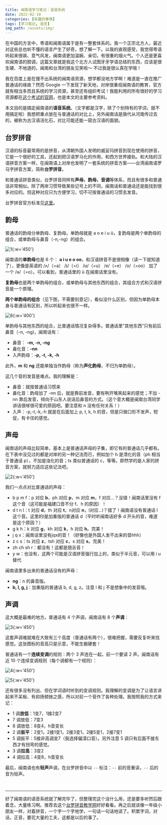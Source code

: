 ```yaml
---
title: 闽南语学习笔记：语音系统
date: 2022-02-10
categories: [有趣的事情]
tags: [学习笔记, 语言]
img_path: /assets/img/
---
```


在中国的方言中，粤语和闽南语属于是有一整套体系的。我一个正宗北方人，最近对这些总也听不懂的语言产生了好奇，想了解一下。以我的直观感受，我觉得粤语听起来很飒、意气风发，闽南语更加温婉、亲切，有很重的烟火气。个人还是更喜欢闽南语的腔调，这篇文章就是我这个北方人试图牙牙学语总结的东西，应该是很生硬、不地道的，闽南和台湾的朋友见笑啦～ 不过我是很认真在学哦！

我在百度上是在搜不出系统的闽南语资源，想学都没地方学啊！难道是一直在推广普通话的缘故？然而 Google 一下发现了新天地，对岸很重视闽南语的教育，官方就有相当多而且系统的学习资源，甚至还有组织考试！我能利用的所有很好的学习资源都在[这个考试的官网](https://blgjts.moe.edu.tw/tmt/view.php?page=resource)，也是本文的主要参考资料。

本文目的是搞定闽南语的**语音系统**。（文字都是汉字，除了个别特有的字词，就不用搞定啦）我想把重点放在与普通话的对比上，另外闽南话是唐代从河南传过去的，被称为古汉语活化石，对比可能还能一窥古汉语的面貌。


## 台罗拼音

汉语的标音最常用的是拼音，从清朝外国人发明的威妥玛拼音到现在使用的拼音，它是一个很好的工具，还起到把汉语罗马化的作用，和西方世界接轨。和大陆的汉语拼音方案一样，在闽南语上对岸也发明了一套系统的拼音方案——台湾闽南语罗马字拼音方案，简称**台罗拼音**。

和普通话拼音类似，台罗拼音同样有**声母、韵母、音调**等体系，而且有很多和普通话非常相似。除了两岸习惯导致某些记号上的不同，闽南话和普通话还是能找到很多对应的。但这种对应只为方便学习，切不可按普通话的习惯去发音。


台罗拼音官方标准见[这里](http://ws.moe.edu.tw/001/Upload/FileUpload/3677-15601/Documents/tshiutsheh.pdf)。

## 韵母


普通话的韵母分单韵母、复韵母。单韵母就是 a o e i u ü，复韵母是两个单韵母的组合，或单韵母与鼻音（-n,-ng）的组合。


![1](minnan_pinyin_1.png){:w='450'}

闽南语的**单韵母**也是 6 个： **a i u e o oo**，和汉语拼音不是很相像（读一下就知道了），更像是英语的 /ʌ/（=a） /ɪ/（=i） /ʊ/（=u） /e/（=e） /o/（=oo） 加了一个 /ə/（=o）。可以看到，普通话里的 ü 在闽南话里没有。

**复韵母**也是两个单韵母的组合，或单韵母与其他东西的组合，其组合方式和汉语拼音是一个原理。

**两个单韵母的组合**（见下图，不需要刻意记），看似没什么区别，但因为单韵母本身与普通话有区别，所以听起来也很不一样。

![6](minnan_pinyin_6.png){:w='400'}

单韵母与其他东西的组合，比普通话情况复杂得多。普通话里“其他东西“只有前后鼻音（-n, -ng)，闽南话有：
- 鼻音： **-m, -n, -ng**
- 鼻化音：**-nn**
- 入声韵母：**-p, -t, -k, -h**

此外，**m** 和 **ng** 还能单独当作韵母（称为**声化韵母**，不归为单韵母）。

这几个音的发音是难点。我的理解是：
- 鼻音：就按普通话习惯来
- 鼻化音：韵母加了 -nn 后，就是靠前发音，要有咧开嘴笑起来的感觉；不加 -nn 靠后发音，倾向于山东人说话后鼻音的方式。（这个音大概是闽南台湾同学讲话很嗲很可爱的原因吧。要注意和 n 没有任何关系！）
- 入声：-p,-t,-k,-h 就是在后面加上 p, t, k, h 的音，但是只做口形不发声，短促，有卡住的感觉。





## 声母

闽南话的声母比较简单，基本上是普通话声母的子集，即它有的普通话几乎都有。在下表中没见过的都是对岸的另一种记法而已，例如加个 h 是清化的音（ph 相当于普通话 p），不加是浊化的音；ts 类似普通话的 c，等等。即然学的是人家的拼音方案，就努力适应这些记法吧。

![2](minnan_pinyin_2.png){:w='450'}



我们一点点对比普通话的声母： 
- b p m f：p 对应 **b**，ph 对应 **p**，m 对应 **m**，f 对应…？没错！闽南话里没有 f 这个音（这可能是福建口音不分 f、h 的原因）！
- d t n l：t 对应 **d**，th 对应 **t**，n对应 **n**，l对应…l？错了！闽南语没有普通话 l 这个音。这里的l是加重版的普通话 d（平时听闽南话好多 d 开头的音，难道是这个原因？）
- g k h：k 对应 **g**，kh 对应 **k**，h 对应 **h**。完美！
- j q x：闽南话里没有jqx的音！（好像也是外国人发不出来的音hhh）
- z c s：ts 对应 **z**，tsh 对应 **c**，s 对应 **s**。完美！
- zh ch sh r：都没有！这都是翘舌音！
- y w：也没有，这两个可能是汉语拼音强行加上的，类似于半元音，可以用 i u 替代

闽南语里多出来的普通话没有的声母：
- **ng**：n 的鼻音版。
- **b, l, g, j**：加重版的普通话 b, d, g, z。注意 l 和 j 不是想象中的发音哦。


## 声调

这大概是最难的地方。普通话有 4 个声调，闽南话有 8 个**声调**：

![3](minnan_pinyin_3.png){:w='450'}


这套声调难就难在大致有三个高度（普通话有两个），很难把握，需要反复听来找感觉。这张图标的音高只是示意，不能生搬硬套！


普通话有一个**连续变调**的规则：两个 3 声连在一起，前一个要读 2 声。闽南话有近 10 个连续变调规则（每个调都有一个规则）：

![4](minnan_pinyin_4.png){:w='450'}

![5](minnan_pinyin_5.png){:w='450'}

还有很多没有列出、但在学词语时听到的变调规则。我理解的变调是为了让语言讲起来不呆板、有抑扬顿挫之感，所以对前一个音作了各种处理。我按照我的方式来记：
- 1 调**放低**：1变7，1接2变7
- 7 调放低：7变3
- 8 调放低：8变4，h音变长
- 2 调**扳平**：2变1，2接1变1，2接3变1，2接5变1，2接7变1
- 5 调扳平：5接非高调变7（我选择偏漳口音）。另外注意 5 调只有后面不接东西才有拐弯的感觉。
- 3 调**拉高**：3变2
- 4 调拉高：4变8，h音变长



最后，闽南语也有**轻声**声调，在台罗拼音中以 `--` 标注：`--` 前的音重读，`--` 后的音为轻声。


<br>

--------

好了闽南语的语音系统就了解完毕了，但整理完这个没什么用，还是要多听然后跟着念，大量练习啊。推荐去这个[台罗拼音教学网](https://tailo.moe.edu.tw)好好看看。再之后就该像一年级小朋友一样，对着拼音，一个字一个字地学，一句话一句话地读了。积累字词，对话，正音，要花大量的工夫，这都是以后的事了。
